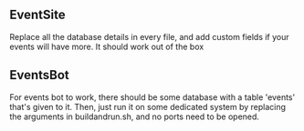 
## EventSite

Replace all the database details in every file, and add custom fields if your events will have more. It should work out of the box


## EventsBot

For events bot to work, there should be some database with a table 'events' that's given to it. Then, just run it on some dedicated system by replacing the arguments in buildandrun.sh, and no ports need to be opened.